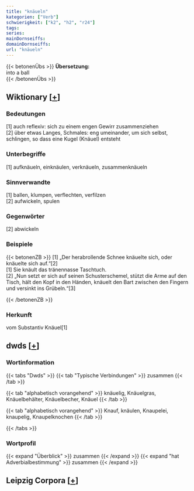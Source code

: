 ```yaml
---
title: "knäueln"
kategorien: ["Verb"]
schwierigkeit: ["k2", "h2", "r24"]
tags:
series:
mainDornseiffs:
domainDornseiffs:
url: "knäueln"
---
```


{{< betonenÜbs >}}
**Übersetzung:**  
into a ball  
{{< /betonenÜbs >}}

## Wiktionary [[+](https://de.wiktionary.org/wiki/knäueln)]

### Bedeutungen
[1] auch reflexiv: sich zu einem engen Gewirr zusammenziehen  
[2] über etwas Langes, Schmales: eng umeinander, um sich selbst, schlingen, so dass eine Kugel (Knäuel) entsteht  

### Unterbegriffe
[1] aufknäueln, einknäulen, verknäueln, zusammenknäueln  

### Sinnverwandte
[1] ballen, klumpen, verflechten, verfilzen  
[2] aufwickeln, spulen  

### Gegenwörter
[2] abwickeln  

### Beispiele
{{< betonenZB >}}
[1] „Der herabrollende Schnee knäuelte sich, oder knäuelte sich auf.“[2]  
[1] Sie knäult das tränennasse Taschtuch.  
[2] „Nun setzt er sich auf seinen Schusterschemel, stützt die Arme auf den Tisch, hält den Kopf in den Händen, knäuelt den Bart zwischen den Fingern und versinkt ins Grübeln.“[3]  

{{< /betonenZB >}}
### Herkunft
vom Substantiv Knäuel[1]  



## dwds [[+](https://www.dwds.de/wb/knäueln)]

### Wortinformation
{{< tabs "Dwds" >}}
{{< tab "Typische Verbindungen" >}}
zusammen
{{< /tab >}}

{{< tab "alphabetisch vorangehend" >}}
knäuelig, Knäuelgras, Knäuelbehälter, Knäuelbecher, Knäuel
{{< /tab >}}

{{< tab "alphabetisch vorangehend" >}}
Knauf, knäulen, Knaupelei, knaupelig, Knaupelknochen
{{< /tab >}}

{{< /tabs >}}

### Wortprofil
{{< expand "Überblick" >}} zusammen {{< /expand >}}
{{< expand "hat Adverbialbestimmung" >}} zusammen {{< /expand >}}

## Leipzig Corpora [[+](https://corpora.uni-leipzig.de/en/res?word=knäueln&corpusId=deu_newscrawl-public_2018)]

